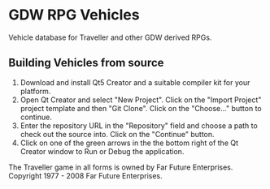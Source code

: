 GDW RPG Vehicles
================

Vehicle database for Traveller and other GDW derived RPGs.

Building Vehicles from source
-----------------------------

1. Download and install Qt5 Creator and a suitable compiler kit for your
   platform.
2. Open Qt Creator and select "New Project". Click on the "Import Project"
   project template and then "Git Clone". Click on the "Choose..." button to
   continue.
3. Enter the repository URL in the "Repository" field and choose a path to
   check out the source into. Click on the "Continue" button.
4. Click on one of the green arrows in the the bottom right of the Qt Creator
   window to Run or Debug the application.

The Traveller game in all forms is owned by Far Future Enterprises.
Copyright 1977 - 2008 Far Future Enterprises.
